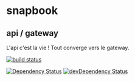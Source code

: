 # snapbook
## api / gateway

L'api c'est la vie ! Tout converge vers le gateway.

[![build status](https://ci.gitlab.com/projects/6885/status.png?ref=master)](https://ci.gitlab.com/projects/6885?ref=master)

[![Dependency Status](https://david-dm.org/gperreymond/snapbook-api-gateway.svg)](https://david-dm.org/gperreymond/snapbook-api-gateway#info=dependencies)
[![devDependency Status](https://david-dm.org/gperreymond/snapbook-api-gateway/dev-status.svg)](https://david-dm.org/gperreymond/snapbook-api-gateway#info=devDependencies) 